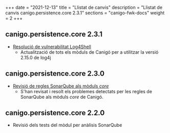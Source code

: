 +++
date        = "2021-12-13"
title       = "Llistat de canvis"
description = "Llistat de canvis canigo.persistence.core 2.3.1"
sections    = "canigo-fwk-docs"
weight		= 2
+++

## canigo.persistence.core 2.3.1

- [Resolució de vulnerabilitat Log4Shell](/noticies/2021-12-13-CAN-actualitzacio-canigo-3_4_7_3_6_1/)
   - Actualització de tots els mòduls de Canigó per a utilitzar la versió 2.15.0 de log4j

## canigo.persistence.core 2.3.0

- [Revisió de regles SonarQube als mòduls _core_](/noticies/2020-06-09-Revisio_regles_SonarQube_moduls_core/)
   - S'han revisat i resolt els problemes detectats per les regles de SonarQube als mòduls _core_ de Canigó.

## canigo.persistence.core 2.2.0

- Revisió dels tests del mòdul per anàlisis SonarQube
